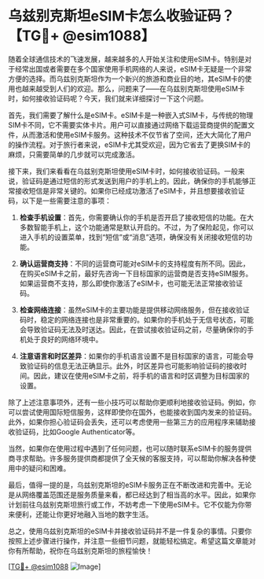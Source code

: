# 乌兹别克斯坦eSIM卡怎么收验证码？【TG💪+ @esim1088】

随着全球通信技术的飞速发展，越来越多的人开始关注和使用eSIM卡。特别是对于经常出国或者需要在多个国家使用手机网络的人来说，eSIM卡无疑是一个非常方便的选择。而乌兹别克斯坦作为一个新兴的旅游和商业目的地，其eSIM卡的使用也越来越受到人们的欢迎。那么，问题来了——在乌兹别克斯坦使用eSIM卡时，如何接收验证码呢？今天，我们就来详细探讨一下这个问题。

首先，我们需要了解什么是eSIM卡。eSIM卡是一种嵌入式SIM卡，与传统的物理SIM卡不同，它不需要实体卡片。用户可以直接通过网络下载运营商提供的配置文件，从而激活和使用eSIM卡服务。这种技术不仅节省了空间，还大大简化了用户的操作流程。对于旅行者来说，eSIM卡尤其受欢迎，因为它省去了更换SIM卡的麻烦，只需要简单的几步就可以完成激活。

接下来，我们来看看在乌兹别克斯坦使用eSIM卡时，如何接收验证码。一般来说，验证码是通过短信的形式发送到用户的手机上的。因此，确保你的手机能够正常接收短信是非常关键的。如果你已经成功激活了eSIM卡，并且想要接收验证码，以下是一些需要注意的事项：

1. **检查手机设置**：首先，你需要确认你的手机是否开启了接收短信的功能。在大多数智能手机上，这个功能通常是默认开启的。不过，为了保险起见，你可以进入手机的设置菜单，找到“短信”或“消息”选项，确保没有关闭接收短信的功能。

2. **确认运营商支持**：不同的运营商可能对eSIM卡的支持程度有所不同。因此，在购买eSIM卡之前，最好先咨询一下目标国家的运营商是否支持eSIM服务。如果运营商不支持，那么即使你激活了eSIM卡，也可能无法正常接收验证码。

3. **检查网络连接**：虽然eSIM卡的主要功能是提供移动网络服务，但在接收验证码时，稳定的网络连接也是非常重要的。如果你的手机处于无信号状态，可能会导致验证码无法及时送达。因此，在尝试接收验证码之前，尽量确保你的手机处于良好的网络环境中。

4. **注意语言和时区差异**：如果你的手机语言设置不是目标国家的语言，可能会导致验证码的信息无法正确显示。此外，时区差异也可能影响验证码的接收时间。因此，建议在使用eSIM卡之前，将手机的语言和时区调整为目标国家的设置。

除了上述注意事项外，还有一些小技巧可以帮助你更顺利地接收验证码。例如，你可以尝试使用国际短信服务，这样即使你在国外，也能接收到国内发来的验证码。此外，如果你担心验证码会丢失，还可以考虑使用一些第三方的应用程序来辅助接收验证码，比如Google Authenticator等。

当然，如果你在使用过程中遇到了任何问题，也可以随时联系eSIM卡的服务提供商寻求帮助。许多服务提供商都提供了全天候的客服支持，可以帮助你解决各种使用中的疑问和困难。

最后，值得一提的是，乌兹别克斯坦的eSIM卡服务正在不断改进和完善中。无论是从网络覆盖范围还是服务质量来看，都已经达到了相当高的水平。因此，如果你计划前往乌兹别克斯坦旅行或工作，不妨考虑一下使用eSIM卡。它不仅能为你带来便利，还能让你更好地融入当地的数字生活。

总之，使用乌兹别克斯坦的eSIM卡并接收验证码并不是一件复杂的事情。只要你按照上述步骤进行操作，并注意一些细节问题，就能轻松搞定。希望这篇文章能对你有所帮助，祝你在乌兹别克斯坦的旅程愉快！

[[TG💪+ @esim1088](https://t.me/s/esim1088) ![Image](https://i.postimg.cc/4NQfJmqS/Snipaste-2025-05-13-00-14-12.png)]